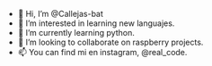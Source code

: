 - 👋 Hi, I’m @Callejas-bat
- 👀 I’m interested in learning new languajes.
- 🌱 I’m currently learning python.
- 💞️ I’m looking to collaborate on raspberry projects.
- 📫 You can find mi en instagram, @real_code.

<!---
Callejas-bat/Callejas-bat is a ✨ special ✨ repository because its `README.md` (this file) appears on your GitHub profile.
You can click the Preview link to take a look at your changes.
--->
